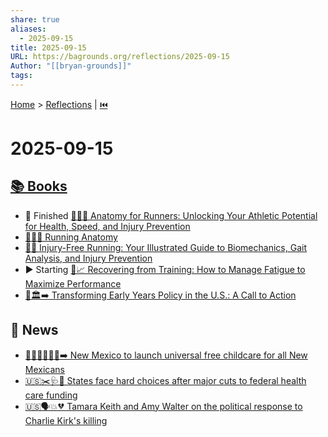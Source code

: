 ```yaml
---
share: true
aliases:
  - 2025-09-15
title: 2025-09-15
URL: https://bagrounds.org/reflections/2025-09-15
Author: "[[bryan-grounds]]"
tags:
---
```

[Home](../index.md) > [Reflections](./index.md) | [⏮️](./2025-09-14.md)  
# 2025-09-15  
## [📚 Books](../books/index.md)  
- 🏁 Finished [🏃‍♀️🦴 Anatomy for Runners: Unlocking Your Athletic Potential for Health, Speed, and Injury Prevention](../books/anatomy-for-runners-unlocking-your-athletic-potential-for-health-speed-and-injury-prevention.md)  
- [🏃‍♂️🦴 Running Anatomy](../books/running-anatomy.md)  
- [🏃🤕 Injury-Free Running: Your Illustrated Guide to Biomechanics, Gait Analysis, and Injury Prevention](../books/injury-free-running-your-illustrated-guide-to-biomechanics-gait-analysis-and-injury-prevention.md)  
- ▶️ Starting [🤕📈 Recovering from Training: How to Manage Fatigue to Maximize Performance](../books/recovering-from-training-how-to-manage-fatigue-to-maximize-performance.md)  
- [👶🏛️➡️ Transforming Early Years Policy in the U.S.: A Call to Action](../books/transforming-early-years-policy-in-the-us-a-call-to-action.md)  
  
## 📰 News  
- [👶🧑‍👩‍👧‍👦💲➡️ New Mexico to launch universal free childcare for all New Mexicans](../videos/new-mexico-to-launch-universal-free-childcare-for-all-new-mexicans.md)  
- [🇺🇸✂️🩺🤕 States face hard choices after major cuts to federal health care funding](../videos/states-face-hard-choices-after-major-cuts-to-federal-health-care-funding.md)  
- [🇺🇸🗣️💥💔 Tamara Keith and Amy Walter on the political response to Charlie Kirk's killing](../videos/tamara-keith-and-amy-walter-on-the-political-response-to-charlie-kirks-killing.md)